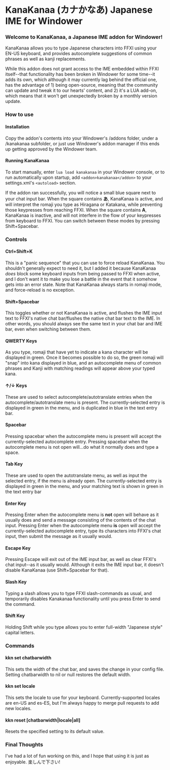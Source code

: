 # KanaKanaa (カナかなあ) Japanese IME for Windower

### Welcome to KanaKanaa, a Japanese IME addon for Windower!

KanaKanaa allows you to type Japanese characters into FFXI using your EN-US keyboard, and provides autocomplete suggestions of common phrases as well as kanji replacements.

While this addon does not grant access to the IME embedded within FFXI itself--that functionality has been broken in Windower for some time--it adds its own, which although it may currently lag behind the official one, has the advantage of 1) being open-source, meaning that the community can update and tweak it to our hearts' content, and 2) it's a LUA add-on, which means that it won't get unexpectedly broken by a monthly version update.

### How to use
#### Installation
Copy the addon's contents into your Windower's /addons folder, under a /kanakanaa subfolder, or just use Windower's addon manager if this ends up getting approved by the Windower team.
#### Running KanaKanaa
To start manually, enter `lua load kanakanaa` in your Windower console, or to run automatically upon startup, add `<addon>kanakanaa</addon>` to your settings.xml's `<autoload>` section.

If the addon ran successfully, you will notice a small blue square next to your chat input bar. When the square contains **あ**, KanaKanaa is active, and will interpret the romaji you type as Hiragana or Katakana, while preventing those keypresses from reaching FFXI. When the square contains **A**, KanaKanaa is inactive, and will not interfere in the flow of your keypresses from keyboard to FFXI. You can switch between these modes by pressing Shift+Spacebar.

### Controls

#### Ctrl+Shift+K
This is a "panic sequence" that you can use to force reload KanaKanaa. You shouldn't generally expect to need it, but I added it because KanaKanaa *does* block some keyboard inputs from being passed to FFXI when active, and I don't want it to make you lose a battle in the event that it somehow gets into an error state. Note that KanaKanaa always starts in romaji mode, and force-reload is no exception.

#### Shift+Spacebar
This toggles whether or not KanaKanaa is active, and flushes the IME input text to FFXI's native chat bar/flushes the native chat bar text to the IME. In other words, you should always see the same text in your chat bar and IME bar, even when switching between them.

#### QWERTY Keys
As you type, romaji that have yet to indicate a kana character will be displayed in green. Once it becomes possible to do so, the green romaji will "snap" into kana displayed in blue, and an autocomplete menu of common phrases and Kanji with matching readings will appear above your typed kana.

#### ↑/↓ Keys
These are used to select autocomplete/autotranslate entries when the autocomplete/autotranslate menu is present. The currently-selected entry is displayed in green in the menu, and is duplicated in blue in the text entry bar.

#### Spacebar
Pressing spacebar when the autocomplete menu is present will accept the currently-selected autocomplete entry. Pressing spacebar when the autocomplete menu is not open will...do what it normally does and type a space.

#### Tab Key
These are used to open the autotranslate menu, as well as input the selected entry, if the menu is already open. The currently-selected entry is displayed in green in the menu, and your matching text is shown in green in the text entry bar

#### Enter Key
Pressing Enter when the autocomplete menu is **not** open will behave as it usually does and send a message consisting of the contents of the chat input. Pressing Enter when the autocomplete menu **is** open will accept the currently-selected autocomplete entry, type its characters into FFXI's chat input, then submit the message as it usually would.

#### Escape Key
Pressing Escape will exit out of the IME input bar, as well as clear FFXI's chat input--as it usually would. Although it exits the IME input bar, it doesn't disable KanaKanaa (use Shift+Spacebar for that).

#### Slash Key
Typing a slash allows you to type FFXI slash-commands as usual, and temporarily disables Kanakanaa functionality until you press Enter to send the command.

#### Shift Key
Holding Shift while you type allows you to enter full-width "Japanese style" capital letters.

### Commands

#### kkn set chatbarwidth
This sets the width of the chat bar, and saves the change in your config file. Setting chatbarwidth to nil or null restores the default width.

#### kkn set locale
This sets the locale to use for your keyboard. Currently-supported locales are en-US and es-ES, but I'm always happy to merge pull requests to add new locales.

#### kkn reset [chatbarwidth|locale|all]
Resets the specified setting to its default value.

### Final Thoughts
I've had a lot of fun working on this, and I hope that using it is just as enjoyable. 楽しんで下さい!